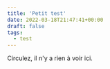 ```yaml
---
title: 'Petit test'
date: 2022-03-18T21:47:41+00:00
draft: false
tags:
  - test
---
```


Circulez, il n'y a rien à voir ici.